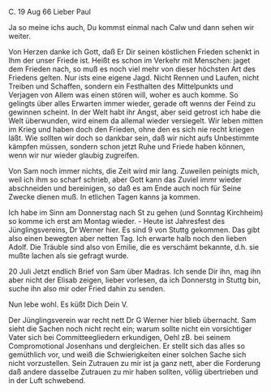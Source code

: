  C. 19 Aug 66
Lieber Paul

Ja so meine ichs auch, Du kommst einmal nach Calw und dann sehen wir weiter.

Von Herzen danke ich Gott, daß Er Dir seinen köstlichen Frieden schenkt in Ihm der unser Friede ist. Heißt es schon im Verkehr mit Menschen: jaget dem Frieden nach, so muß es noch viel mehr von dieser höchsten Art des Friedens gelten. Nur ists eine eigene Jagd. Nicht Rennen und Laufen, nicht Treiben und Schaffen, sondern ein Festhalten des Mittelpunkts und Verjagen von Allem was einen stören will, woher es auch komme. So gelingts über alles Erwarten immer wieder, gerade oft wenns der Feind zu gewinnen scheint. In der Welt habt ihr Angst, aber seid getrost ich habe die Welt überwunden, wird einem da allemal wieder versiegelt. Wir leben mitten im Krieg und haben doch den Frieden, ohne den es sich nie recht kriegen läßt. Wie sollten wir doch so dankbar sein, daß wir nicht aufs Unbestimmte kämpfen müssen, sondern schon jetzt Ruhe und Friede haben können, wenn wir nur wieder glaubig zugreifen.

Von Sam noch immer nichts, die Zeit wird mir lang. Zuweilen peinigts mich, weil ich ihm so scharf schrieb, aber Gott kann das Zuviel immr wieder abschneiden und bereinigen, so daß es am Ende auch noch für Seine Zwecke dienen muß. In etlichen Tagen kanns ja kommen.

Ich habe im Sinn am Donnerstag nach St zu gehen (und Sonntag Kirchheim) so komme ich erst am Montag wieder. - Heute ist Jahresfest des Jünglingsvereins, Dr Werner hier. Es sind 9 von Stuttg gekommen. Das gibt also einen bewegten aber netten Tag. Ich erwarte halb noch den lieben Adolf. 
Die Träuble sind also von Emilie, die es verschämt bekannte, d.h. sie mußte lachen als sie gefragt wurde.

20 Juli Jetzt endlich Brief von Sam über Madras. Ich sende Dir ihn, mag ihn aber nicht der Elisab zeigen, lieber vorlesen, da ich Donnerstg in Stuttg bin, suche ihn also mir oder Fried dahin zu senden.

 Nun lebe wohl. Es küßt Dich
 Dein V.

Der Jünglingsverein war recht nett Dr G Werner hier blieb übernacht. 
Sam sieht die Sachen noch nicht recht ein; warum sollte nicht ein vorsichtiger Vater sich bei Committeegliedern erkundigen, Oehl zB. bei seinem Compromotional Josenhans und dergleichen. Er stellt sich das alles so gemüthlich vor, und weiß die Schwierigkeiten einer solchen Sache sich nicht vorzustellen. Sein Zutrauen zu mir ist ja ganz nett, aber die Forderung daß andere dasselbe Zutrauen zu mir haben sollten, völlig übertrieben und in der Luft schwebend.
